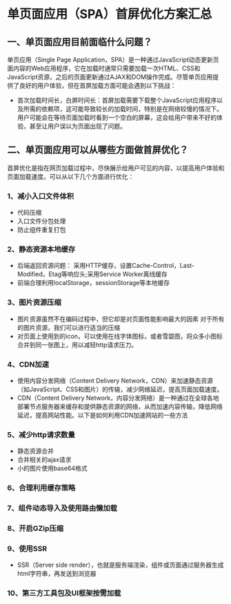 # 单页面应用（SPA）首屏优化方案汇总

## 一、单页面应用目前面临什么问题？
单页应用（Single Page Application，SPA）是一种通过JavaScript动态更新页面内容的Web应用程序，它在加载时通常只需要加载一次HTML、CSS和JavaScript资源，之后的页面更新通过AJAX和DOM操作完成。尽管单页应用提供了良好的用户体验，但在首屏加载方面可能会遇到以下挑战：

* 首次加载时间长，白屏时间长：首屏加载需要下载整个JavaScript应用程序以及所需的依赖项，这可能导致较长的加载时间，特别是在网络较慢的情况下。用户可能会在等待页面加载时看到一个空白的屏幕，这会给用户带来不好的体验，甚至让用户误以为页面出现了问题。

## 二、单页面应用可以从哪些方面做首屏优化？
首屏优化是指在网页加载过程中，尽快展示给用户可见的内容，以提高用户体验和页面加载速度。可以从以下几个方面进行优化：

### 1、减小入口文件体积
* 代码压缩
* 入口文件分包处理
* 防止组件重复打包

### 2、静态资源本地缓存
* 后端返回资源问题：
采用HTTP缓存，设置Cache-Control，Last-Modified，Etag等响应头;采用Service Worker离线缓存
* 前端合理利用localStorage，sessionStorage等本地缓存

### 3、图片资源压缩
* 图片资源虽然不在编码过程中，但它却是对页面性能影响最大的因素
对于所有的图片资源，我们可以进行适当的压缩
* 对页面上使用到的icon，可以使用在线字体图标，或者雪碧图，将众多小图标合并到同一张图上，用以减轻http请求压力。

### 4、CDN加速
* 使用内容分发网络（Content Delivery Network，CDN）来加速静态资源（如JavaScript、CSS和图片）的传输，减少网络延迟，提高页面加载速度。
* CDN（Content Delivery Network，内容分发网络）是一种通过在全球各地部署节点服务器来缓存和提供静态资源的网络，从而加速内容传输，降低网络延迟，提高网站性能。以下是如何利用CDN加速网站的一些方法

### 5、减少http请求数量
* 静态资源合并
* 合并相关的ajax请求
* 小的图片使用base64格式

### 6、合理利用缓存策略

### 7、组件动态导入及使用路由懒加载

### 8、开启GZip压缩

### 9、使用SSR
* SSR（Server side render），也就是服务端渲染，组件或页面通过服务器生成html字符串，再发送到浏览器

### 10、第三方工具包及UI框架按需加载
